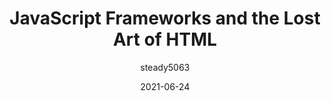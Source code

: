 ---
author: steady5063
date: 2021-06-24
publisher: dequesystems
tags:
  - javascript
  - html
  - frameworks
target_url: https://www.deque.com/blog/javascript-frameworks-the-lost-art-of-html/
title: JavaScript Frameworks and the Lost Art of HTML
---